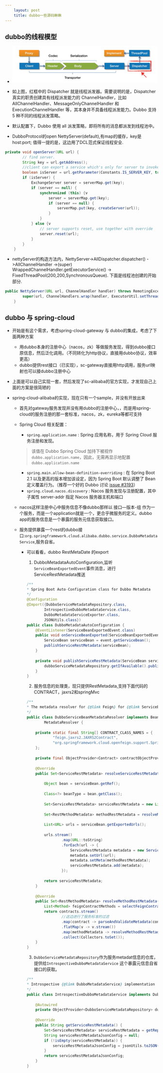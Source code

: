 ```yaml
---
    layout: post
    title: dubbo一些源码瞅瞅
---
```


## dubbo的线程模型

- ![dubbo的线程派发器](../images/dispatcher-location.jpg)

- 如上图，红框中的 Dispatcher 就是线程派发器。需要说明的是，Dispatcher 真实的职责创建具有线程派发能力的 ChannelHandler，比如 AllChannelHandler、MessageOnlyChannelHandler 和 ExecutionChannelHandler 等，其本身并不具备线程派发能力。Dubbo 支持 5 种不同的线程派发策略。

- 默认配置下，Dubbo 使用 all 派发策略，即将所有的消息都派发到线程池中。


- DubboProtocol的open NettyServer(default),有map的缓存，key是host:port; 值得一提的是，这边用了DCL范式保证线程安全.    
```java
private void openServer(URL url) {
        // find server.
        String key = url.getAddress();
        //client can export a service which's only for server to invoke
        boolean isServer = url.getParameter(Constants.IS_SERVER_KEY, true);
        if (isServer) {
            ExchangeServer server = serverMap.get(key);
            if (server == null) {
                synchronized (this) {v
                    server = serverMap.get(key);
                    if (server == null) {
                        serverMap.put(key, createServer(url));
                    }
                }
            } else {v
                // server supports reset, use together with override
                server.reset(url);
            }
        }
    }   
```

- nettyServer的构造方法内，NettyServer->AllDispatcher.dispatcher() ->AllChannelHandler ->(super) WrappedChannelHandler.getExecutorService()  -> FixedThreadPool(200,200,SynchronousQueue). 下面是线程池创建的开始部分.    
```java
public NettyServer(URL url, ChannelHandler handler) throws RemotingException {
        super(url, ChannelHandlers.wrap(handler, ExecutorUtil.setThreadName(url, SERVER_THREAD_POOL_NAME)));
    }
```

## dubbo 与 spring-cloud

- 开始是有这个需求，考虑spring-cloud-gateway 与 dubbo的集成，考虑了下面两种方案
    * 用dubbo本身的注册中心（nacos，zk）等做服务发现，得到dubbo接口原信息，然后泛化调用。（不同转化为http协议，直接用dubbo协议，效率更高）
    * dubbo提供rest接口（已实现），sc-gateway直接用http调用，服务url映射也可以接dubbo注册中心

- 上面是可以自己实现一套，然后发现了sc-alibaba的官方实现，才发现自己上面的方案是很简陋的

- spring-cloud-alibaba的实现，现在只有一个sample，并没有开放出来
    * 首先对gateway服务发现并没有用dubbo的注册中心，，而是用spring-cloud的服务注册的那一套标准，nacos，zk，eureka等都可支持

    * Spring Cloud 相关配置：
        - `spring.application.name` : Spring 应用名称，用于 Spring Cloud 服务注册和发现。
        > 该值在 Dubbo Spring Cloud 加持下被视作 `dubbo.application.name`，因此，无需再显示地配置 `dubbo.application.name`
        - `spring.main.allow-bean-definition-overriding` : 在 Spring Boot 2.1 以及更高的版本增加该设定，因为 Spring Boot 默认调整了 Bean 定义覆盖行为。（推荐一个好的 Dubbo 讨论 [issue #3193](https://github.com/apache/incubator-dubbo/issues/3193#issuecomment-474340165)）
        - `spring.cloud.nacos.discovery` : Nacos 服务发现与注册配置，其中子属性 server-addr 指定 Nacos 服务器主机和端口

    * nacos这样注册中心中服务信息不像dubbo那样以 接口—版本-组 作为一个服务，而是一个application就是一个，更合乎微服务的定义。dubbo app的服务信息是一个暴露的服务元信息获取接口。

    * 服务提供暴露一个rest的dubbo接口:`org.springframework.cloud.alibaba.dubbo.service.DubboMetadataService`,服务自省。

        * 可以看看，dubbo RestMetaDate 的export
            1. DubboMetadataAutoConfiguration,监听`ServiceBeanExportedEvent`事件消息，进行ServiceRestMetadata推送
            ```java 
            /**
            * Spring Boot Auto-Configuration class for Dubbo Metadata
            */
            @Configuration
            @Import({DubboServiceMetadataRepository.class,
                    IntrospectiveDubboMetadataService.class,
                    DubboMetadataServiceExporter.class,
                    JSONUtils.class})
            public class DubboMetadataAutoConfiguration {   
                @EventListener(ServiceBeanExportedEvent.class)
                public void onServiceBeanExported(ServiceBeanExportedEvent event) {
                    ServiceBean serviceBean = event.getServiceBean();
                    publishServiceRestMetadata(serviceBean);
                }

                private void publishServiceRestMetadata(ServiceBean serviceBean) {
                    dubboServiceMetadataRepository.getIfAvailable().publishServiceRestMetadata(metadataResolver.resolveServiceRestMetadata(serviceBean));
                }
            }
            ```
            2. 服务信息的处理类，现只提供RestMetadata,支持下面代码的CONTRACT，jaxrs2和springMvc  
            ```java 
            /**
            * The metadata resolver for {@link Feign} for {@link ServiceBean Dubbo Service Bean} in the provider side.
            */
            public class DubboServiceBeanMetadataResolver implements BeanClassLoaderAware, SmartInitializingSingleton,
                    MetadataResolver {

                private static final String[] CONTRACT_CLASS_NAMES = {
                        "feign.jaxrs2.JAXRS2Contract",
                        "org.springframework.cloud.openfeign.support.SpringMvcContract",
                };

                private final ObjectProvider<Contract> contractObjectProvider;  

                @Override
                public Set<ServiceRestMetadata> resolveServiceRestMetadata(ServiceBean serviceBean) {

                    Object bean = serviceBean.getRef();

                    Class<?> beanType = bean.getClass();

                    Set<ServiceRestMetadata> serviceRestMetadata = new LinkedHashSet<>();

                    Set<RestMethodMetadata> methodRestMetadata = resolveMethodRestMetadata(beanType);

                    List<URL> urls = serviceBean.getExportedUrls();

                    urls.stream()
                            .map(URL::toString)
                            .forEach(url -> {
                                ServiceRestMetadata metadata = new ServiceRestMetadata();
                                metadata.setUrl(url);
                                metadata.setMeta(methodRestMetadata);
                                serviceRestMetadata.add(metadata);
                            });

                    return serviceRestMetadata;
                }

                @Override
                public Set<RestMethodMetadata> resolveMethodRestMetadata(Class<?> targetType) {
                    List<Method> feignContractMethods = selectFeignContractMethods(targetType);
                    return contracts.stream()
                            //这边进行了服务标准的过滤
                            .map(contract -> parseAndValidateMetadata(contract, targetType))
                            .flatMap(v -> v.stream())
                            .map(methodMetadata -> resolveMethodRestMetadata(methodMetadata, targetType, feignContractMethods))
                            .collect(Collectors.toSet());
                }
            }
            ```

            3. `DubboServiceMetadataRepository`作为服务metadat信息的仓库，提供给`IntrospectiveDubboMetadataService` 这个暴露元信息自省接口的获取。  
            ```java
            /**
            * Introspective {@link DubboMetadataService} implementation
            */
            public class IntrospectiveDubboMetadataService implements DubboMetadataService {

                @Autowired
                private ObjectProvider<DubboServiceMetadataRepository> dubboServiceMetadataRepository;

                @Override
                public String getServiceRestMetadata() {
                    Set<ServiceRestMetadata> serviceRestMetadata = getRepository().getServiceRestMetadata();
                    String serviceRestMetadataJsonConfig = null;
                    if (!isEmpty(serviceRestMetadata)) {
                        serviceRestMetadataJsonConfig = jsonUtils.toJSON(serviceRestMetadata);
                    }
                    return serviceRestMetadataJsonConfig;
                }
            }
            ```


